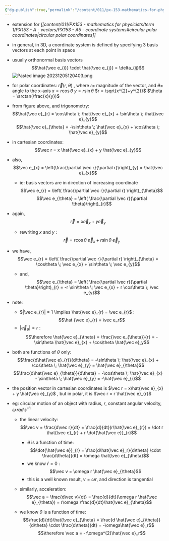 ```yaml
---
{"dg-publish":true,"permalink":"/content/011/px-153-mathematics-for-physicists/term-1/px-153-h-gradients-of-scalar-functions-of-many-variables/px-153-h5-coordinate-systems-revisited/","noteIcon":"1","created":"2025-08-27T13:14:00.536+01:00","updated":"2024-11-26T19:37:53.000+00:00"}
---
```


- extension for *[[content/011/PX153 - mathematics for physicists/term 1/PX153 - A - vectors/PX153 - A5 - coordinate systems#circular polar coordinates\|circular polar coordinates]]*

- in general, in 3D, a coordinate system is defined by specifying 3 basis vectors at each point in space
- usually orthonormal basis vectors 
$$\hat{\vec e_{i}} \cdot \hat{\vec e_{j}} = \delta_{ij}$$
![Pasted image 20231205120403.png](/img/user/pics/Pasted%20image%2020231205120403.png)
- for polar coordinates: $\vec r (r, \theta)$ , where $r=$ magnitude of the vector, and $\theta =$ angle to the x-axis
		$x=r\cos\theta$
		$y = r\sin\theta$
		$r = \sqrt{x^{2}+y^{2}}$
		$\theta = \arctan(\frac{x}{y})$
- from figure above, and trigonometry: 
$$\hat{\vec e}_{r} = \cos\theta \; \hat{\vec e}_{x} + \sin\theta \; \hat{\vec e}_{y}$$
$$\hat{\vec e}_{\theta} = -\sin\theta \; \hat{\vec e}_{x} + \cos\theta \; \hat{\vec e}_{y}$$
- in cartesian coordinates: 
$$\vec r = x \hat{\vec e}_{x} + y \hat{\vec e}_{y}$$
- also, 
$$\vec e_{x} = \left(\frac{\partial \vec r}{\partial r}\right)_{y} = \hat{\vec e}_{x}$$
	- ie: basis vectors are in direction of increasing coordinate
$$\vec e_{r} = \left( \frac{\partial \vec r}{\partial r} \right)_{\theta}$$
$$\vec e_{\theta} = \left( \frac{\partial \vec r}{\partial \theta}\right)_{r}$$
- again, 
$$\vec r = x \vec e_{x} + y \vec e_{y}$$
	- rewriting $x$ and $y$ : 
	$$\vec r = r \cos\theta \; \vec e_{x} + r\sin\theta \; \vec e_{y}$$
- we have, 
$$\vec e_{r} = \left( \frac{\partial \vec r}{\partial r} \right)_{\theta} = \cos\theta \; \vec e_{x} + \sin\theta \; \vec e_{y}$$
	- and, 
	$$\vec e_{\theta} = \left( \frac{\partial \vec r}{\partial \theta}\right)_{r} = -r \sin\theta \; \vec e_{x} + r \cos\theta \; \vec e_{y}$$
- note: 
	- $|\vec e_{r}| = 1 \implies \hat{\vec e}_{r} = \vec e_{r}$ : $$\hat {\vec e}_{r} = \vec e_r$$
	- $|\vec e_{\theta}| = r$ :
$$\therefore \hat{\vec e}_{\theta} =  \frac{\vec e_{\theta}}{r} = -\sin\theta \hat{\vec e}_{x} + \cos\theta \hat{\vec e}_y$$
- both are functions of $\theta$ only: 
$$\frac{d\hat{\vec e}_{r}}{d\theta} = -\sin\theta \; \hat{\vec e}_{x} + \cos\theta \; \hat{\vec e}_{y} = \hat{\vec e}_{\theta}$$
$$\frac{d\hat{\vec e}_{\theta}}{d\theta} = -\cos\theta \; \hat{\vec e}_{x} - \sin\theta \; \hat{\vec e}_{y} = -\hat{\vec e}_{r}$$
- the position vector in cartesian coordinates is $\vec r = x\hat{\vec e}_{x} + y \hat{\vec e}_{y}$ , but in polar, it is $\vec r = r \hat{\vec e}_{r}$

- eg: circular motion of an object with radius, $r$, constant angular velocity, $\omega \,rad \, s^{-1}$
	- the linear velocity: 
	$$\vec v = \frac{d\vec r}{dt} = \frac{d}{dt}(r\hat{\vec e}_{r}) = \dot r \hat{\vec e}_{r} + r \dot{\hat{\vec e}}_{r}$$
		- $\theta$ is a function of time: 
		$$\dot{\hat{\vec e}}_{r} = \frac{d\hat{\vec e}_r}{d\theta} \cdot \frac{d\theta}{dt} = \omega \hat{\vec e}_{\theta}$$
		- we know $\dot r = 0$ : 
		$$\vec v = \omega r \hat{\vec e}_{\theta}$$
		- this is a well known result, $v=\omega r$, and direction is tangential

	- similarly, acceleration: 
	$$\vec a = \frac{d\vec v}{dt} = \frac{d}{dt}(\omega r \hat{\vec e}_{\theta}) = r\omega \frac{d}{dt}\hat{\vec e}_{\theta}$$
	- we know $\theta$ is a function of time: 
	$$\frac{d}{dt}\hat{\vec e}_{\theta} = \frac{d \hat{\vec e}_{\theta}}{d\theta} \cdot \frac{d\theta}{dt} = -\omega\hat{\vec e}_r$$
	$$\therefore \vec a = -r\omega^{2}\hat{\vec e}_r$$


